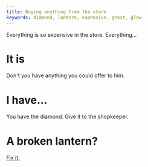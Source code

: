 ```yaml
---
title: Buying anything from the store
keywords: diamond, lantern, expensive, ghost, glow
---
```


Everything is so expensive in the store. Everything...

# It is
Don't you have anything you could offer to him.

# I have...
You have the diamond. Give it to the shopkeeper.

# A broken lantern?
[Fix it.](085-lantern.md)
